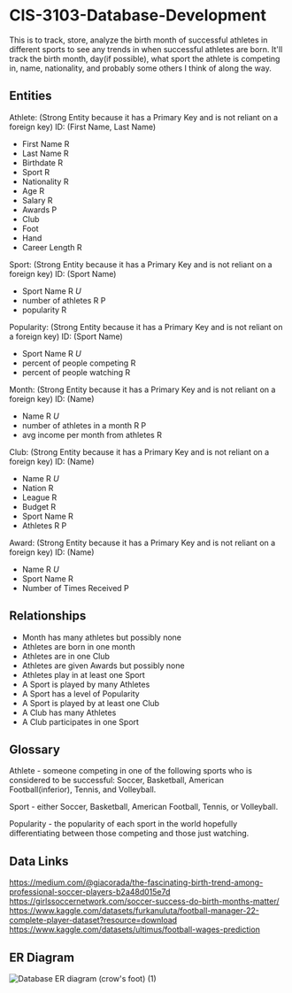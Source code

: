 # CIS-3103-Database-Development

This is to track, store, analyze the birth month of successful athletes in different sports to see any trends in when successful athletes are born. It'll track the birth month, day(if possible), what sport the athlete is competing in, name, nationality, and probably some others I think of along the way.

## Entities
Athlete: (Strong Entity because it has a Primary Key and is not reliant on a foreign key) ID: (First Name, Last Name)
  - First Name R
  - Last Name R
  - Birthdate R
  - Sport R
  - Nationality R
  - Age R
  - Salary R
  - Awards P
  - Club
  - Foot
  - Hand
  - Career Length R

Sport: (Strong Entity because it has a Primary Key and is not reliant on a foreign key) ID: (Sport Name)
  - Sport Name R *U*
  - number of athletes R P
  - popularity R

Popularity: (Strong Entity because it has a Primary Key and is not reliant on a foreign key) ID: (Sport Name)
  - Sport Name R *U*
  - percent of people competing R
  - percent of people watching R

Month: (Strong Entity because it has a Primary Key and is not reliant on a foreign key) ID: (Name)
  - Name R *U*
  - number of athletes in a month R P
  - avg income per month from athletes R

Club: (Strong Entity because it has a Primary Key and is not reliant on a foreign key) ID: (Name)
  - Name R *U*
  - Nation R
  - League R
  - Budget R
  - Sport Name R
  - Athletes R P

Award: (Strong Entity because it has a Primary Key and is not reliant on a foreign key) ID: (Name)
  - Name R *U*
  - Sport Name R
  - Number of Times Received P

## Relationships
- Month has many athletes but possibly none 
- Athletes are born in one month
- Athletes are in one Club
- Athletes are given Awards but possibly none
- Athletes play in at least one Sport
- A Sport is played by many Athletes
- A Sport has a level of Popularity
- A Sport is played by at least one Club
- A Club has many Athletes
- A Club participates in one Sport

## Glossary
Athlete - someone competing in one of the following sports who is considered to be successful: Soccer, Basketball, American Football(inferior), Tennis, and Volleyball.

Sport - either Soccer, Basketball, American Football, Tennis, or Volleyball.

Popularity - the popularity of each sport in the world hopefully differentiating between those competing and those just watching.

## Data Links
https://medium.com/@giacorada/the-fascinating-birth-trend-among-professional-soccer-players-b2a48d015e7d
https://girlssoccernetwork.com/soccer-success-do-birth-months-matter/
https://www.kaggle.com/datasets/furkanuluta/football-manager-22-complete-player-dataset?resource=download
https://www.kaggle.com/datasets/ultimus/football-wages-prediction

## ER Diagram
![Database ER diagram (crow's foot) (1)](https://github.com/19Ian/CIS-3103-Database-Development/assets/79172931/276d1a3b-a05a-40e3-a806-20ea41625877)
